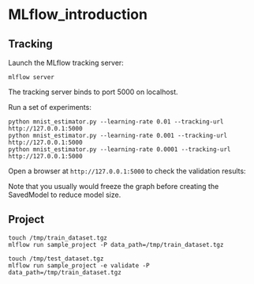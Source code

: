 # MLflow_introduction

## Tracking

Launch the MLflow tracking server:

    mlflow server

The tracking server binds to port 5000 on localhost.

Run a set of experiments:

	python mnist_estimator.py --learning-rate 0.01 --tracking-url http://127.0.0.1:5000
	python mnist_estimator.py --learning-rate 0.001 --tracking-url http://127.0.0.1:5000
	python mnist_estimator.py --learning-rate 0.0001 --tracking-url http://127.0.0.1:5000

Open a browser at `http://127.0.0.1:5000` to check the validation results:




Note that you usually would freeze the graph before creating the SavedModel to reduce model size.


## Project

    touch /tmp/train_dataset.tgz
    mlflow run sample_project -P data_path=/tmp/train_dataset.tgz

    touch /tmp/test_dataset.tgz
    mlflow run sample_project -e validate -P data_path=/tmp/train_dataset.tgz